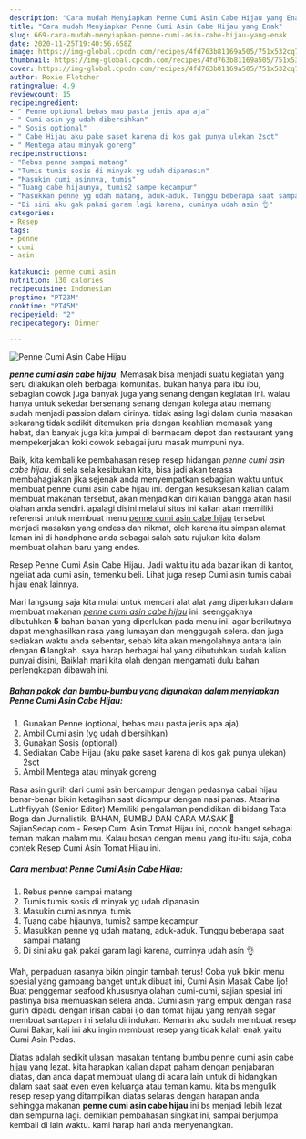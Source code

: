 ```yaml
---
description: "Cara mudah Menyiapkan Penne Cumi Asin Cabe Hijau yang Enak"
title: "Cara mudah Menyiapkan Penne Cumi Asin Cabe Hijau yang Enak"
slug: 669-cara-mudah-menyiapkan-penne-cumi-asin-cabe-hijau-yang-enak
date: 2020-11-25T19:40:56.658Z
image: https://img-global.cpcdn.com/recipes/4fd763b81169a505/751x532cq70/penne-cumi-asin-cabe-hijau-foto-resep-utama.jpg
thumbnail: https://img-global.cpcdn.com/recipes/4fd763b81169a505/751x532cq70/penne-cumi-asin-cabe-hijau-foto-resep-utama.jpg
cover: https://img-global.cpcdn.com/recipes/4fd763b81169a505/751x532cq70/penne-cumi-asin-cabe-hijau-foto-resep-utama.jpg
author: Roxie Fletcher
ratingvalue: 4.9
reviewcount: 15
recipeingredient:
- " Penne optional bebas mau pasta jenis apa aja"
- " Cumi asin yg udah dibersihkan"
- " Sosis optional"
- " Cabe Hijau aku pake saset karena di kos gak punya ulekan 2sct"
- " Mentega atau minyak goreng"
recipeinstructions:
- "Rebus penne sampai matang"
- "Tumis tumis sosis di minyak yg udah dipanasin"
- "Masukin cumi asinnya, tumis"
- "Tuang cabe hijaunya, tumis2 sampe kecampur"
- "Masukkan penne yg udah matang, aduk-aduk. Tunggu beberapa saat sampai matang"
- "Di sini aku gak pakai garam lagi karena, cuminya udah asin 👌"
categories:
- Resep
tags:
- penne
- cumi
- asin

katakunci: penne cumi asin 
nutrition: 130 calories
recipecuisine: Indonesian
preptime: "PT23M"
cooktime: "PT45M"
recipeyield: "2"
recipecategory: Dinner

---
```



![Penne Cumi Asin Cabe Hijau](https://img-global.cpcdn.com/recipes/4fd763b81169a505/751x532cq70/penne-cumi-asin-cabe-hijau-foto-resep-utama.jpg)

<b><i>penne cumi asin cabe hijau</i></b>, Memasak bisa menjadi suatu kegiatan yang seru dilakukan oleh berbagai komunitas. bukan hanya para ibu ibu, sebagian cowok juga banyak juga yang senang dengan kegiatan ini. walau hanya untuk sekedar bersenang senang dengan kolega atau memang sudah menjadi passion dalam dirinya. tidak asing lagi dalam dunia masakan sekarang tidak sedikit ditemukan pria dengan keahlian memasak yang hebat, dan banyak juga kita jumpai di bermacam depot dan restaurant yang mempekerjakan koki cowok sebagai juru masak mumpuni nya.

Baik, kita kembali ke pembahasan resep resep hidangan <i>penne cumi asin cabe hijau</i>. di sela sela kesibukan kita, bisa jadi akan terasa membahagiakan jika sejenak anda menyempatkan sebagian waktu untuk membuat penne cumi asin cabe hijau ini. dengan kesuksesan kalian dalam membuat makanan tersebut, akan menjadikan diri kalian bangga akan hasil olahan anda sendiri. apalagi disini melalui situs ini kalian akan memiliki referensi untuk membuat menu <u>penne cumi asin cabe hijau</u> tersebut menjadi masakan yang endess dan nikmat, oleh karena itu simpan alamat laman ini di handphone anda sebagai salah satu rujukan kita dalam membuat olahan baru yang endes.

Resep Penne Cumi Asin Cabe Hijau. Jadi waktu itu ada bazar ikan di kantor, ngeliat ada cumi asin, temenku beli. Lihat juga resep Cumi asin tumis cabai hijau enak lainnya.


Mari langsung saja kita mulai untuk mencari alat alat yang diperlukan dalam membuat makanan <u><i>penne cumi asin cabe hijau</i></u> ini. seenggaknya dibutuhkan <b>5</b> bahan bahan yang diperlukan pada menu ini. agar berikutnya dapat menghasilkan rasa yang lumayan dan menggugah selera. dan juga sediakan waktu anda sebentar, sebab kita akan mengolahnya antara lain dengan <b>6</b> langkah. saya harap berbagai hal yang dibutuhkan sudah kalian punyai disini, Baiklah mari kita olah dengan mengamati dulu bahan perlengkapan dibawah ini.

<!--inarticleads1-->

##### Bahan pokok dan bumbu-bumbu yang digunakan dalam menyiapkan Penne Cumi Asin Cabe Hijau:

1. Gunakan  Penne (optional, bebas mau pasta jenis apa aja)
1. Ambil  Cumi asin (yg udah dibersihkan)
1. Gunakan  Sosis (optional)
1. Sediakan  Cabe Hijau (aku pake saset karena di kos gak punya ulekan) 2sct
1. Ambil  Mentega atau minyak goreng


Rasa asin gurih dari cumi asin bercampur dengan pedasnya cabai hijau benar-benar bikin ketagihan saat dicampur dengan nasi panas. Atsarina Luthfiyyah (Senior Editor) Memiliki pengalaman pendidikan di bidang Tata Boga dan Jurnalistik. BAHAN, BUMBU DAN CARA MASAK 🙂 SajianSedap.com - Resep Cumi Asin Tomat Hijau ini, cocok banget sebagai teman makan malam mu. Kalau bosan dengan menu yang itu-itu saja, coba contek Resep Cumi Asin Tomat Hijau ini. 

<!--inarticleads2-->

##### Cara membuat Penne Cumi Asin Cabe Hijau:

1. Rebus penne sampai matang
1. Tumis tumis sosis di minyak yg udah dipanasin
1. Masukin cumi asinnya, tumis
1. Tuang cabe hijaunya, tumis2 sampe kecampur
1. Masukkan penne yg udah matang, aduk-aduk. Tunggu beberapa saat sampai matang
1. Di sini aku gak pakai garam lagi karena, cuminya udah asin 👌


Wah, perpaduan rasanya bikin pingin tambah terus! Coba yuk bikin menu spesial yang gampang banget untuk dibuat ini, Cumi Asin Masak Cabe Ijo! Buat penggemar seafood khususnya olahan cumi-cumi, sajian spesial ini pastinya bisa memuaskan selera anda. Cumi asin yang empuk dengan rasa gurih dipadu dengan irisan cabai ijo dan tomat hijau yang renyah segar membuat santapan ini selalu dirindukan. Kemarin aku sudah membuat resep Cumi Bakar, kali ini aku ingin membuat resep yang tidak kalah enak yaitu Cumi Asin Pedas. 

Diatas adalah sedikit ulasan masakan tentang bumbu <u>penne cumi asin cabe hijau</u> yang lezat. kita harapkan kalian dapat paham dengan penjabaran diatas, dan anda dapat membuat ulang di acara lain untuk di hidangkan dalam saat saat even even keluarga atau teman kamu. kita bs mengulik resep resep yang ditampilkan diatas selaras dengan harapan anda, sehingga makanan <b>penne cumi asin cabe hijau</b> ini bs menjadi lebih lezat dan sempurna lagi. demikian pembahasan singkat ini, sampai berjumpa kembali di lain waktu. kami harap hari anda menyenangkan.
